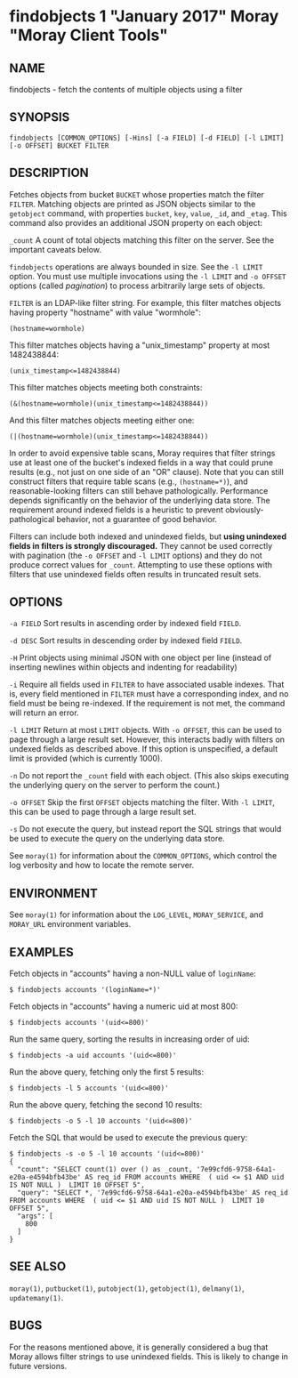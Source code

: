 # findobjects 1 "January 2017" Moray "Moray Client Tools"

## NAME

findobjects - fetch the contents of multiple objects using a filter

## SYNOPSIS

`findobjects [COMMON_OPTIONS] [-Hins] [-a FIELD] [-d FIELD] [-l LIMIT] [-o OFFSET] BUCKET FILTER`

## DESCRIPTION

Fetches objects from bucket `BUCKET` whose properties match the filter `FILTER`.
Matching objects are printed as JSON objects similar to the `getobject` command,
with properties `bucket`, `key`, `value`, `_id`, and `_etag`.  This command also
provides an additional JSON property on each object:

`_count`
  A count of total objects matching this filter on the server.  See the
  important caveats below.

`findobjects` operations are always bounded in size.  See the `-l LIMIT` option.
You must use multiple invocations using the `-l LIMIT` and `-o OFFSET` options
(called _pagination_) to process arbitrarily large sets of objects.

`FILTER` is an LDAP-like filter string.  For example, this filter matches
objects having property "hostname" with value "wormhole":

    (hostname=wormhole)

This filter matches objects having a "unix\_timestamp" property at most
1482438844:

    (unix_timestamp<=1482438844)

This filter matches objects meeting both constraints:

    (&(hostname=wormhole)(unix_timestamp<=1482438844))

And this filter matches objects meeting either one:

    (|(hostname=wormhole)(unix_timestamp<=1482438844))

In order to avoid expensive table scans, Moray requires that filter strings use
at least one of the bucket's indexed fields in a way that could prune results
(e.g., not just on one side of an "OR" clause).  Note that you can still
construct filters that require table scans (e.g., `(hostname=*)`), and
reasonable-looking filters can still behave pathologically.  Performance depends
significantly on the behavior of the underlying data store.  The requirement
around indexed fields is a heuristic to prevent obviously-pathological behavior,
not a guarantee of good behavior.

Filters can include both indexed and unindexed fields, but **using unindexed
fields in filters is strongly discouraged.**  They cannot be used correctly with
pagination (the `-o OFFSET` and `-l LIMIT` options) and they do not produce
correct values for `_count`.  Attempting to use these options with filters that
use unindexed fields often results in truncated result sets.


## OPTIONS

`-a FIELD`
  Sort results in ascending order by indexed field `FIELD`.

`-d DESC`
  Sort results in descending order by indexed field `FIELD`.

`-H`
  Print objects using minimal JSON with one object per line (instead of
  inserting newlines within objects and indenting for readability)

`-i`
  Require all fields used in `FILTER` to have associated usable indexes.  That
  is, every field mentioned in `FILTER` must have a corresponding index, and no
  field must be being re-indexed.  If the requirement is not met, the command
  will return an error.

`-l LIMIT`
  Return at most `LIMIT` objects.  With `-o OFFSET`, this can be used to page
  through a large result set.  However, this interacts badly with filters on
  undexed fields as described above.  If this option is unspecified, a default
  limit is provided (which is currently 1000).

`-n`
  Do not report the `_count` field with each object.  (This also skips
  executing the underlying query on the server to perform the count.)

`-o OFFSET`
  Skip the first `OFFSET` objects matching the filter.  With `-l LIMIT`, this
  can be used to page through a large result set.

`-s`
  Do not execute the query, but instead report the SQL strings that would be
  used to execute the query on the underlying data store.

See `moray(1)` for information about the `COMMON_OPTIONS`, which control
the log verbosity and how to locate the remote server.

## ENVIRONMENT

See `moray(1)` for information about the `LOG_LEVEL`, `MORAY_SERVICE`, and
`MORAY_URL` environment variables.

## EXAMPLES

Fetch objects in "accounts" having a non-NULL value of `loginName`:

    $ findobjects accounts '(loginName=*)'

Fetch objects in "accounts" having a numeric uid at most 800:

    $ findobjects accounts '(uid<=800)'

Run the same query, sorting the results in increasing order of uid:

    $ findobjects -a uid accounts '(uid<=800)'

Run the above query, fetching only the first 5 results:

    $ findobjects -l 5 accounts '(uid<=800)'

Run the above query, fetching the second 10 results:

    $ findobjects -o 5 -l 10 accounts '(uid<=800)'

Fetch the SQL that would be used to execute the previous query:

    $ findobjects -s -o 5 -l 10 accounts '(uid<=800)'
    {
      "count": "SELECT count(1) over () as _count, '7e99cfd6-9758-64a1-e20a-e4594bfb43be' AS req_id FROM accounts WHERE  ( uid <= $1 AND uid IS NOT NULL )  LIMIT 10 OFFSET 5",
      "query": "SELECT *, '7e99cfd6-9758-64a1-e20a-e4594bfb43be' AS req_id FROM accounts WHERE  ( uid <= $1 AND uid IS NOT NULL )  LIMIT 10 OFFSET 5",
      "args": [
        800
      ]
    }

## SEE ALSO

`moray(1)`, `putbucket(1)`, `putobject(1)`, `getobject(1)`, `delmany(1)`,
`updatemany(1)`.

## BUGS

For the reasons mentioned above, it is generally considered a bug that Moray
allows filter strings to use unindexed fields.  This is likely to change in
future versions.
